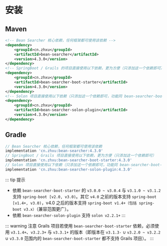 # 安装

## Maven

```xml
<!-- Bean Searcher 核心依赖，任何框架都可使用该依赖 -->
<dependency>
    <groupId>cn.zhxu</groupId>
    <artifactId>bean-searcher</artifactId>
    <version>4.3.0</version>
</dependency>
<!-- SpringBoot / Grails 的项目直接使用以下依赖，更为方便（只添加这一个依赖即可） -->
<dependency>
    <groupId>cn.zhxu</groupId>
    <artifactId>bean-searcher-boot-starter</artifactId>
    <version>4.3.0</version>
</dependency>
<!-- Solon 项目直接使用以下依赖（只添加这一个依赖即可，功能同 bean-searcher-boot-starter） -->
<dependency>
    <groupId>cn.zhxu</groupId>
    <artifactId>bean-searcher-solon-plugin</artifactId>
    <version>4.3.0</version>
</dependency>
```

## Gradle

```gradle
// Bean Searcher 核心依赖，任何框架都可使用该依赖
implementation 'cn.zhxu:bean-searcher:4.3.0'
// SpringBoot / Grails 项目直接使用以下依赖，更为方便（只添加这一个依赖即可）
implementation 'cn.zhxu:bean-searcher-boot-starter:4.3.0'
// Solon 项目直接使用以下依赖（只添加这一个依赖即可，功能同 bean-searcher-boot-starter）
implementation 'cn.zhxu:bean-searcher-solon-plugin:4.3.0'
```

::: tip 提示
* 依赖 `bean-searcher-boot-starter` 的 `v3.0.0 ~ v3.0.4` 与 `v3.1.0 ~ v3.1.2` 支持 `spring-boot [v2.0, v3.0)`。其它 `v4.0` 之前的版本支持 `spring-boot [v1.4+, v3.0)`，v4.0 之后的版本支持 `spring-boot v1.4+（包括 spring-boot v3.x）`（兼容范围更广）。
* 依赖 `bean-searcher-solon-plugin` 支持 `solon v2.2.1+` 
:::

::: warning 注意
Grails 项目若使用 `bean-searcher-boot-starter` 依赖，必须使用 `v3.1.4+`、`v3.2.3+` 与 `v3.3.1+` 的版本（即版本在 `v3.1.3-` ∪ `v3.2.0 ~ v3.2.2` ∪ `v3.3.0` 范围内的 `bean-searcher-boot-starter` 都不支持 Grails 项目）。
:::
